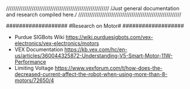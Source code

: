 ////////////////////////////////////////////////////////
/Just general documentation and research compiled here./
////////////////////////////////////////////////////////

###################
#Research on Motor#
###################

- Purdue SIGBots Wiki https://wiki.purduesigbots.com/vex-electronics/vex-electronics/motors
- VEX Documentation https://kb.vex.com/hc/en-us/articles/360044325872-Understanding-V5-Smart-Motor-11W-Performance
- Limiting Voltage https://www.vexforum.com/t/how-does-the-decreased-current-affect-the-robot-when-using-more-than-8-motors/72650/4

